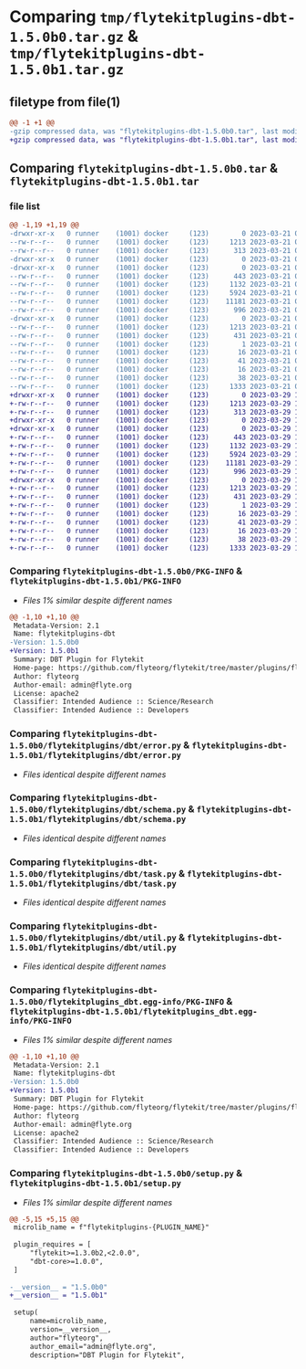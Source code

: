 # Comparing `tmp/flytekitplugins-dbt-1.5.0b0.tar.gz` & `tmp/flytekitplugins-dbt-1.5.0b1.tar.gz`

## filetype from file(1)

```diff
@@ -1 +1 @@
-gzip compressed data, was "flytekitplugins-dbt-1.5.0b0.tar", last modified: Tue Mar 21 00:09:48 2023, max compression
+gzip compressed data, was "flytekitplugins-dbt-1.5.0b1.tar", last modified: Wed Mar 29 18:58:37 2023, max compression
```

## Comparing `flytekitplugins-dbt-1.5.0b0.tar` & `flytekitplugins-dbt-1.5.0b1.tar`

### file list

```diff
@@ -1,19 +1,19 @@
-drwxr-xr-x   0 runner    (1001) docker     (123)        0 2023-03-21 00:09:48.572338 flytekitplugins-dbt-1.5.0b0/
--rw-r--r--   0 runner    (1001) docker     (123)     1213 2023-03-21 00:09:48.572338 flytekitplugins-dbt-1.5.0b0/PKG-INFO
--rw-r--r--   0 runner    (1001) docker     (123)      313 2023-03-21 00:09:29.000000 flytekitplugins-dbt-1.5.0b0/README.md
-drwxr-xr-x   0 runner    (1001) docker     (123)        0 2023-03-21 00:09:48.572338 flytekitplugins-dbt-1.5.0b0/flytekitplugins/
-drwxr-xr-x   0 runner    (1001) docker     (123)        0 2023-03-21 00:09:48.572338 flytekitplugins-dbt-1.5.0b0/flytekitplugins/dbt/
--rw-r--r--   0 runner    (1001) docker     (123)      443 2023-03-21 00:09:29.000000 flytekitplugins-dbt-1.5.0b0/flytekitplugins/dbt/__init__.py
--rw-r--r--   0 runner    (1001) docker     (123)     1132 2023-03-21 00:09:29.000000 flytekitplugins-dbt-1.5.0b0/flytekitplugins/dbt/error.py
--rw-r--r--   0 runner    (1001) docker     (123)     5924 2023-03-21 00:09:29.000000 flytekitplugins-dbt-1.5.0b0/flytekitplugins/dbt/schema.py
--rw-r--r--   0 runner    (1001) docker     (123)    11181 2023-03-21 00:09:29.000000 flytekitplugins-dbt-1.5.0b0/flytekitplugins/dbt/task.py
--rw-r--r--   0 runner    (1001) docker     (123)      996 2023-03-21 00:09:29.000000 flytekitplugins-dbt-1.5.0b0/flytekitplugins/dbt/util.py
-drwxr-xr-x   0 runner    (1001) docker     (123)        0 2023-03-21 00:09:48.572338 flytekitplugins-dbt-1.5.0b0/flytekitplugins_dbt.egg-info/
--rw-r--r--   0 runner    (1001) docker     (123)     1213 2023-03-21 00:09:48.000000 flytekitplugins-dbt-1.5.0b0/flytekitplugins_dbt.egg-info/PKG-INFO
--rw-r--r--   0 runner    (1001) docker     (123)      431 2023-03-21 00:09:48.000000 flytekitplugins-dbt-1.5.0b0/flytekitplugins_dbt.egg-info/SOURCES.txt
--rw-r--r--   0 runner    (1001) docker     (123)        1 2023-03-21 00:09:48.000000 flytekitplugins-dbt-1.5.0b0/flytekitplugins_dbt.egg-info/dependency_links.txt
--rw-r--r--   0 runner    (1001) docker     (123)       16 2023-03-21 00:09:48.000000 flytekitplugins-dbt-1.5.0b0/flytekitplugins_dbt.egg-info/namespace_packages.txt
--rw-r--r--   0 runner    (1001) docker     (123)       41 2023-03-21 00:09:48.000000 flytekitplugins-dbt-1.5.0b0/flytekitplugins_dbt.egg-info/requires.txt
--rw-r--r--   0 runner    (1001) docker     (123)       16 2023-03-21 00:09:48.000000 flytekitplugins-dbt-1.5.0b0/flytekitplugins_dbt.egg-info/top_level.txt
--rw-r--r--   0 runner    (1001) docker     (123)       38 2023-03-21 00:09:48.572338 flytekitplugins-dbt-1.5.0b0/setup.cfg
--rw-r--r--   0 runner    (1001) docker     (123)     1333 2023-03-21 00:09:45.000000 flytekitplugins-dbt-1.5.0b0/setup.py
+drwxr-xr-x   0 runner    (1001) docker     (123)        0 2023-03-29 18:58:37.360247 flytekitplugins-dbt-1.5.0b1/
+-rw-r--r--   0 runner    (1001) docker     (123)     1213 2023-03-29 18:58:37.360247 flytekitplugins-dbt-1.5.0b1/PKG-INFO
+-rw-r--r--   0 runner    (1001) docker     (123)      313 2023-03-29 18:58:20.000000 flytekitplugins-dbt-1.5.0b1/README.md
+drwxr-xr-x   0 runner    (1001) docker     (123)        0 2023-03-29 18:58:37.356247 flytekitplugins-dbt-1.5.0b1/flytekitplugins/
+drwxr-xr-x   0 runner    (1001) docker     (123)        0 2023-03-29 18:58:37.360247 flytekitplugins-dbt-1.5.0b1/flytekitplugins/dbt/
+-rw-r--r--   0 runner    (1001) docker     (123)      443 2023-03-29 18:58:20.000000 flytekitplugins-dbt-1.5.0b1/flytekitplugins/dbt/__init__.py
+-rw-r--r--   0 runner    (1001) docker     (123)     1132 2023-03-29 18:58:20.000000 flytekitplugins-dbt-1.5.0b1/flytekitplugins/dbt/error.py
+-rw-r--r--   0 runner    (1001) docker     (123)     5924 2023-03-29 18:58:20.000000 flytekitplugins-dbt-1.5.0b1/flytekitplugins/dbt/schema.py
+-rw-r--r--   0 runner    (1001) docker     (123)    11181 2023-03-29 18:58:20.000000 flytekitplugins-dbt-1.5.0b1/flytekitplugins/dbt/task.py
+-rw-r--r--   0 runner    (1001) docker     (123)      996 2023-03-29 18:58:20.000000 flytekitplugins-dbt-1.5.0b1/flytekitplugins/dbt/util.py
+drwxr-xr-x   0 runner    (1001) docker     (123)        0 2023-03-29 18:58:37.360247 flytekitplugins-dbt-1.5.0b1/flytekitplugins_dbt.egg-info/
+-rw-r--r--   0 runner    (1001) docker     (123)     1213 2023-03-29 18:58:37.000000 flytekitplugins-dbt-1.5.0b1/flytekitplugins_dbt.egg-info/PKG-INFO
+-rw-r--r--   0 runner    (1001) docker     (123)      431 2023-03-29 18:58:37.000000 flytekitplugins-dbt-1.5.0b1/flytekitplugins_dbt.egg-info/SOURCES.txt
+-rw-r--r--   0 runner    (1001) docker     (123)        1 2023-03-29 18:58:37.000000 flytekitplugins-dbt-1.5.0b1/flytekitplugins_dbt.egg-info/dependency_links.txt
+-rw-r--r--   0 runner    (1001) docker     (123)       16 2023-03-29 18:58:37.000000 flytekitplugins-dbt-1.5.0b1/flytekitplugins_dbt.egg-info/namespace_packages.txt
+-rw-r--r--   0 runner    (1001) docker     (123)       41 2023-03-29 18:58:37.000000 flytekitplugins-dbt-1.5.0b1/flytekitplugins_dbt.egg-info/requires.txt
+-rw-r--r--   0 runner    (1001) docker     (123)       16 2023-03-29 18:58:37.000000 flytekitplugins-dbt-1.5.0b1/flytekitplugins_dbt.egg-info/top_level.txt
+-rw-r--r--   0 runner    (1001) docker     (123)       38 2023-03-29 18:58:37.360247 flytekitplugins-dbt-1.5.0b1/setup.cfg
+-rw-r--r--   0 runner    (1001) docker     (123)     1333 2023-03-29 18:58:34.000000 flytekitplugins-dbt-1.5.0b1/setup.py
```

### Comparing `flytekitplugins-dbt-1.5.0b0/PKG-INFO` & `flytekitplugins-dbt-1.5.0b1/PKG-INFO`

 * *Files 1% similar despite different names*

```diff
@@ -1,10 +1,10 @@
 Metadata-Version: 2.1
 Name: flytekitplugins-dbt
-Version: 1.5.0b0
+Version: 1.5.0b1
 Summary: DBT Plugin for Flytekit
 Home-page: https://github.com/flyteorg/flytekit/tree/master/plugins/flytekit-dbt
 Author: flyteorg
 Author-email: admin@flyte.org
 License: apache2
 Classifier: Intended Audience :: Science/Research
 Classifier: Intended Audience :: Developers
```

### Comparing `flytekitplugins-dbt-1.5.0b0/flytekitplugins/dbt/error.py` & `flytekitplugins-dbt-1.5.0b1/flytekitplugins/dbt/error.py`

 * *Files identical despite different names*

### Comparing `flytekitplugins-dbt-1.5.0b0/flytekitplugins/dbt/schema.py` & `flytekitplugins-dbt-1.5.0b1/flytekitplugins/dbt/schema.py`

 * *Files identical despite different names*

### Comparing `flytekitplugins-dbt-1.5.0b0/flytekitplugins/dbt/task.py` & `flytekitplugins-dbt-1.5.0b1/flytekitplugins/dbt/task.py`

 * *Files identical despite different names*

### Comparing `flytekitplugins-dbt-1.5.0b0/flytekitplugins/dbt/util.py` & `flytekitplugins-dbt-1.5.0b1/flytekitplugins/dbt/util.py`

 * *Files identical despite different names*

### Comparing `flytekitplugins-dbt-1.5.0b0/flytekitplugins_dbt.egg-info/PKG-INFO` & `flytekitplugins-dbt-1.5.0b1/flytekitplugins_dbt.egg-info/PKG-INFO`

 * *Files 1% similar despite different names*

```diff
@@ -1,10 +1,10 @@
 Metadata-Version: 2.1
 Name: flytekitplugins-dbt
-Version: 1.5.0b0
+Version: 1.5.0b1
 Summary: DBT Plugin for Flytekit
 Home-page: https://github.com/flyteorg/flytekit/tree/master/plugins/flytekit-dbt
 Author: flyteorg
 Author-email: admin@flyte.org
 License: apache2
 Classifier: Intended Audience :: Science/Research
 Classifier: Intended Audience :: Developers
```

### Comparing `flytekitplugins-dbt-1.5.0b0/setup.py` & `flytekitplugins-dbt-1.5.0b1/setup.py`

 * *Files 1% similar despite different names*

```diff
@@ -5,15 +5,15 @@
 microlib_name = f"flytekitplugins-{PLUGIN_NAME}"
 
 plugin_requires = [
     "flytekit>=1.3.0b2,<2.0.0",
     "dbt-core>=1.0.0",
 ]
 
-__version__ = "1.5.0b0"
+__version__ = "1.5.0b1"
 
 setup(
     name=microlib_name,
     version=__version__,
     author="flyteorg",
     author_email="admin@flyte.org",
     description="DBT Plugin for Flytekit",
```

